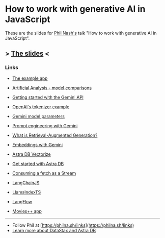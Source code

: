 # How to work with generative AI in JavaScript

These are the slides for [Phil Nash's](https://philna.sh/) talk "How to work with generative AI in JavaScript".

## > [The slides](https://philnash.github.io/talks/how-to-ai/slides.html) <

### Links

- [The example app](https://github.com/philnash/how-to-genai)

- [Artificial Analysis - model comparisons](https://artificialanalysis.ai/)
- [Getting started with the Gemini API](https://ai.google.dev/gemini-api/docs/get-started/tutorial?lang=node)
- [OpenAI's tokenizer example](https://ai.google.dev/gemini-api/docs/get-started/tutorial?lang=node)
- [Gemini model parameters](https://ai.google.dev/gemini-api/docs/models/generative-models#model-parameters)
- [Prompt engineering with Gemini](https://ai.google.dev/gemini-api/docs/models/generative-models#prompt101)
  
- [What is Retrieval-Augmented Generation?](https://dtsx.io/3zFG1kR)
- [Embeddings with Gemini](https://ai.google.dev/gemini-api/docs/embeddings)
- [Astra DB Vectorize](https://dtsx.io/3Y1X3nq)
- [Get started with Astra DB](https://dtsx.io/3LhINzg)

- [Consuming a fetch as a Stream](https://developer.mozilla.org/en-US/docs/Web/API/Streams_API/Using_readable_streams#consuming_a_fetch_as_a_stream)

- [LangChainJS](https://js.langchain.com/v0.2/docs/introduction/)
- [LlamaIndexTS](https://ts.llamaindex.ai/)
- [LangFlow](https://dtsx.io/4eRKlxk)
- [Movies++ app](https://github.com/datastax/movies_plus_plus/)

---

- Follow Phil at [https://philna.sh/links](https://philna.sh/links)
- [Learn more about DataStax and Astra DB](https://dtsx.io/3LhINzg)